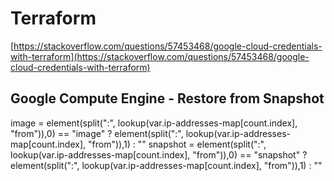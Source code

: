 # Terraform

[https://stackoverflow.com/questions/57453468/google-cloud-credentials-with-terraform](https://stackoverflow.com/questions/57453468/google-cloud-credentials-with-terraform)

## Google Compute Engine - Restore from Snapshot

image = element(split(":", lookup(var.ip-addresses-map[count.index], "from")),0) == "image" ? element(split(":", lookup(var.ip-addresses-map[count.index], "from")),1) : ""
snapshot = element(split(":", lookup(var.ip-addresses-map[count.index], "from")),0) == "snapshot" ? element(split(":", lookup(var.ip-addresses-map[count.index], "from")),1) : ""
